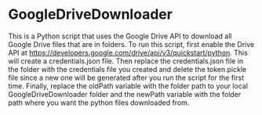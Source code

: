 # GoogleDriveDownloader
This is a Python script that uses the Google Drive API to download all Google Drive files that are in folders. To run this script, first enable the Drive API at https://developers.google.com/drive/api/v3/quickstart/python. This will create a credentials.json file. Then replace the credentials.json file in the folder with the credentials file you created and delete the token.pickle file since a new one will be generated after you run the script for the first time. Finally, replace the oldPath variable with the folder path to your local GoogleDriveDownloader folder and the newPath variable with the folder path where you want the python files downloaded from.

